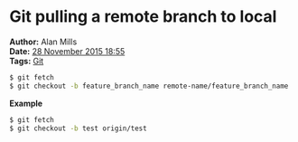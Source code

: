 Git pulling a remote branch to local
====================================
**Author:** Alan Mills  
**Date:** [28 November 2015 18:55](/blog/history/2015-11.md)  
**Tags:** [Git](/blog/categories/git.md)


``` bash
$ git fetch
$ git checkout -b feature_branch_name remote-name/feature_branch_name
```

**Example**
``` bash
$ git fetch
$ git checkout -b test origin/test
```
